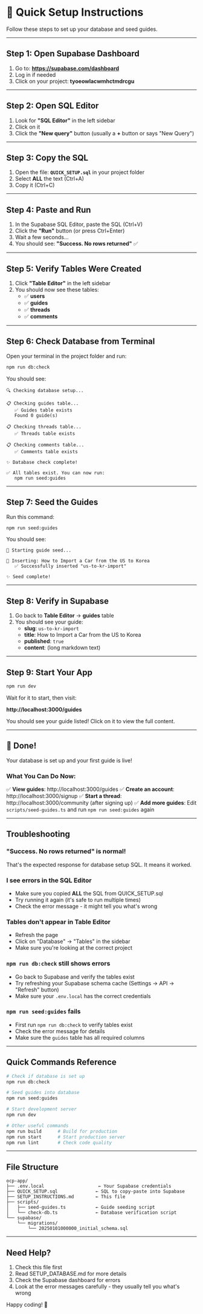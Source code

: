 # 🚀 Quick Setup Instructions

Follow these steps to set up your database and seed guides.

---

## Step 1: Open Supabase Dashboard

1. Go to: **https://supabase.com/dashboard**
2. Log in if needed
3. Click on your project: **tyoeowlacwmhctmdrcgu**

---

## Step 2: Open SQL Editor

1. Look for **"SQL Editor"** in the left sidebar
2. Click on it
3. Click the **"New query"** button (usually a **+** button or says "New Query")

---

## Step 3: Copy the SQL

1. Open the file: **`QUICK_SETUP.sql`** in your project folder
2. Select **ALL** the text (Ctrl+A)
3. Copy it (Ctrl+C)

---

## Step 4: Paste and Run

1. In the Supabase SQL Editor, paste the SQL (Ctrl+V)
2. Click the **"Run"** button (or press Ctrl+Enter)
3. Wait a few seconds...
4. You should see: **"Success. No rows returned"** ✅

---

## Step 5: Verify Tables Were Created

1. Click **"Table Editor"** in the left sidebar
2. You should now see these tables:
   - ✅ **users**
   - ✅ **guides**
   - ✅ **threads**
   - ✅ **comments**

---

## Step 6: Check Database from Terminal

Open your terminal in the project folder and run:

```bash
npm run db:check
```

You should see:

```
🔍 Checking database setup...

📋 Checking guides table...
   ✅ Guides table exists
   Found 0 guide(s)

📋 Checking threads table...
   ✅ Threads table exists

📋 Checking comments table...
   ✅ Comments table exists

✨ Database check complete!

✅ All tables exist. You can now run:
   npm run seed:guides
```

---

## Step 7: Seed the Guides

Run this command:

```bash
npm run seed:guides
```

You should see:

```
🌱 Starting guide seed...

📝 Inserting: How to Import a Car from the US to Korea
   ✅ Successfully inserted "us-to-kr-import"

✨ Seed complete!
```

---

## Step 8: Verify in Supabase

1. Go back to **Table Editor** → **guides** table
2. You should see your guide:
   - **slug**: `us-to-kr-import`
   - **title**: How to Import a Car from the US to Korea
   - **published**: `true`
   - **content**: (long markdown text)

---

## Step 9: Start Your App

```bash
npm run dev
```

Wait for it to start, then visit:

**http://localhost:3000/guides**

You should see your guide listed! Click on it to view the full content.

---

## 🎉 Done!

Your database is set up and your first guide is live!

### What You Can Do Now:

✅ **View guides**: http://localhost:3000/guides
✅ **Create an account**: http://localhost:3000/signup
✅ **Start a thread**: http://localhost:3000/community (after signing up)
✅ **Add more guides**: Edit `scripts/seed-guides.ts` and run `npm run seed:guides` again

---

## Troubleshooting

### "Success. No rows returned" is normal!
That's the expected response for database setup SQL. It means it worked.

### I see errors in the SQL Editor
- Make sure you copied **ALL** the SQL from QUICK_SETUP.sql
- Try running it again (it's safe to run multiple times)
- Check the error message - it might tell you what's wrong

### Tables don't appear in Table Editor
- Refresh the page
- Click on "Database" → "Tables" in the sidebar
- Make sure you're looking at the correct project

### `npm run db:check` still shows errors
- Go back to Supabase and verify the tables exist
- Try refreshing your Supabase schema cache (Settings → API → "Refresh" button)
- Make sure your `.env.local` has the correct credentials

### `npm run seed:guides` fails
- First run `npm run db:check` to verify tables exist
- Check the error message for details
- Make sure the `guides` table has all required columns

---

## Quick Commands Reference

```bash
# Check if database is set up
npm run db:check

# Seed guides into database
npm run seed:guides

# Start development server
npm run dev

# Other useful commands
npm run build      # Build for production
npm run start      # Start production server
npm run lint       # Check code quality
```

---

## File Structure

```
ocp-app/
├── .env.local                    ← Your Supabase credentials
├── QUICK_SETUP.sql              ← SQL to copy-paste into Supabase
├── SETUP_INSTRUCTIONS.md        ← This file
├── scripts/
│   ├── seed-guides.ts           ← Guide seeding script
│   └── check-db.ts              ← Database verification script
└── supabase/
    └── migrations/
        └── 20250101000000_initial_schema.sql
```

---

## Need Help?

1. Check this file first
2. Read SETUP_DATABASE.md for more details
3. Check the Supabase dashboard for errors
4. Look at the error messages carefully - they usually tell you what's wrong

Happy coding! 🚀
